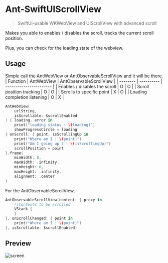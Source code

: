 # Ant-SwiftUIScrollView
> SwiftUI-usable WKWebView and UIScrollView with advanced scroll

Makes you able to enables / disables the scroll, tracks the current scroll position.

Plus, you can check for the loading state of the webview.

## Usage
Simple call the AntWebView or AntObservableScrollView and it will be there.
| Function | AntWebView | AntObservableScrollView |
| -------- | ---------- | ----------------------- |
| Enables / disables the scroll    | O | O |
| Scroll position tracking         | O | O |
| Scrolls to specific point        | X | O |
| Loading completion listening     | O | X |

```Swift
AntWebView(
    urlString,
    isScrollable: $scrollEnabled
) { loading, error in
    print("loading status : \(loading)")
    showProgressCircle = loading
} onScroll: { point, isScrollingUp in
    print("Where am I : \(point)")
    print("Am I going up ? : \(isScrollingUp)")
    scrollPosition = point
}.frame(
    minWidth: 0,
    maxWidth: .infinity,
    minHeight: 0,
    maxHeight: .infinity,
    alignment: .center
)
```
For the AntObservableScrollView, 
```Swift
AntObservableScrollView(content: { proxy in
    //Contents to be scrolled
    VStack {
    }
}, onScrollChanged: { point in
    print("Where am I : \(point)")
}, isScrollable: $scrollEnabled)
```
## Preview

![screen](https://github.com/Ant-tree/Ant-WebView/assets/88021994/195161da-6a15-4d59-b5fc-6cceeceff65f)
